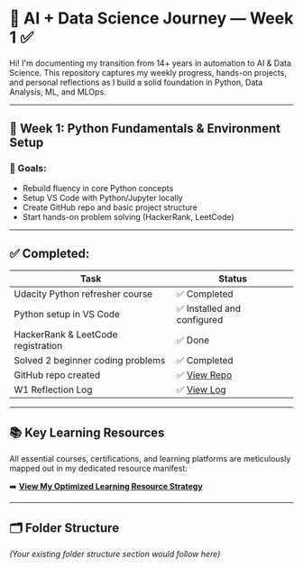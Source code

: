 # 🧠 AI + Data Science Journey — Week 1 ✅

Hi! I'm documenting my transition from 14+ years in automation to AI & Data Science. This repository captures my weekly progress, hands-on projects, and personal reflections as I build a solid foundation in Python, Data Analysis, ML, and MLOps.

---

## 📅 Week 1: Python Fundamentals & Environment Setup

### 🎯 Goals:
- Rebuild fluency in core Python concepts
- Setup VS Code with Python/Jupyter locally
- Create GitHub repo and basic project structure
- Start hands-on problem solving (HackerRank, LeetCode)

---

## ✅ Completed:

| Task | Status |
|------|--------|
| Udacity Python refresher course | ✅ Completed |
| Python setup in VS Code | ✅ Installed and configured |
| HackerRank & LeetCode registration | ✅ Done |
| Solved 2 beginner coding problems | ✅ Completed |
| GitHub repo created | ✅ [View Repo](https://github.com/rjayendr/my-ai-ds-journey) |
| W1 Reflection Log | ✅ [View Log](./Prep_Week/W1_Reflection_Log.md) | *(Consider updating this to point to the main Reflection_Log.md at the root for ongoing use: `./Reflection_Log.md`)*

---

## 📚 Key Learning Resources

All essential courses, certifications, and learning platforms are meticulously mapped out in my dedicated resource manifest:

➡️ **[View My Optimized Learning Resource Strategy](./Resources/Course_Links.md)**

---

## 🗂️ Folder Structure

*(Your existing folder structure section would follow here)*
